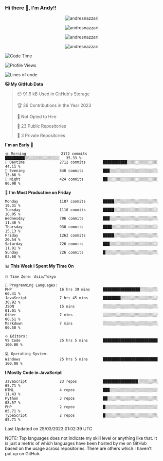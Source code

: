 ### Hi there 👋, I'm Andy!!

<p align="center" >
  <img src="https://github-profile-trophy.vercel.app/?username=AndresNazzari&theme=dracula&column=-1" alt="andresnazzari"/>
</p>

<p align="center">
  <img  src="https://github-readme-stats.vercel.app/api?username=AndresNazzari&count_private=true&show_icons=true&theme=dracula" alt="andresnazzari"/>
</p>
<p align="center">
  <img  src="https://github-readme-stats.vercel.app/api/top-langs/?username=AndresNazzari&layout=compact" alt="andresnazzari"/>
</p>
<p align="center" >
  <img src="https://github-readme-stats.vercel.app/api/wakatime?username=AndresNazzari" alt="andresnazzari"/>
</p>

<!--START_SECTION:waka-->
![Code Time](http://img.shields.io/badge/Code%20Time-392%20hrs%2015%20mins-blue)

![Profile Views](http://img.shields.io/badge/Profile%20Views-1-blue)

![Lines of code](https://img.shields.io/badge/From%20Hello%20World%20I%27ve%20Written-6.0%20million%20lines%20of%20code-blue)

**🐱 My GitHub Data** 

> 📦 91.9 kB Used in GitHub's Storage 
 > 
> 🏆 36 Contributions in the Year 2023
 > 
> 🚫 Not Opted to Hire
 > 
> 📜 23 Public Repositories 
 > 
> 🔑 3 Private Repositories 
 > 
**I'm an Early 🐤** 

```text
🌞 Morning                2172 commits        █████████░░░░░░░░░░░░░░░░   35.33 % 
🌆 Daytime                2712 commits        ███████████░░░░░░░░░░░░░░   44.11 % 
🌃 Evening                840 commits         ███░░░░░░░░░░░░░░░░░░░░░░   13.66 % 
🌙 Night                  424 commits         ██░░░░░░░░░░░░░░░░░░░░░░░   06.90 % 
```
📅 **I'm Most Productive on Friday** 

```text
Monday                   1187 commits        █████░░░░░░░░░░░░░░░░░░░░   19.31 % 
Tuesday                  1110 commits        █████░░░░░░░░░░░░░░░░░░░░   18.05 % 
Wednesday                706 commits         ███░░░░░░░░░░░░░░░░░░░░░░   11.48 % 
Thursday                 930 commits         ████░░░░░░░░░░░░░░░░░░░░░   15.13 % 
Friday                   1263 commits        █████░░░░░░░░░░░░░░░░░░░░   20.54 % 
Saturday                 726 commits         ███░░░░░░░░░░░░░░░░░░░░░░   11.81 % 
Sunday                   226 commits         █░░░░░░░░░░░░░░░░░░░░░░░░   03.68 % 
```


📊 **This Week I Spent My Time On** 

```text
🕑︎ Time Zone: Asia/Tokyo

💬 Programming Languages: 
PHP                      16 hrs 39 mins      █████████████████░░░░░░░░   66.41 % 
JavaScript               7 hrs 45 mins       ████████░░░░░░░░░░░░░░░░░   30.92 % 
JSON                     15 mins             ░░░░░░░░░░░░░░░░░░░░░░░░░   01.01 % 
Other                    7 mins              ░░░░░░░░░░░░░░░░░░░░░░░░░   00.51 % 
Markdown                 7 mins              ░░░░░░░░░░░░░░░░░░░░░░░░░   00.50 % 

🔥 Editors: 
VS Code                  25 hrs 5 mins       █████████████████████████   100.00 % 

💻 Operating System: 
Windows                  25 hrs 5 mins       █████████████████████████   100.00 % 
```

**I Mostly Code in JavaScript** 

```text
JavaScript               23 repos            ████████████████░░░░░░░░░   65.71 % 
HTML                     4 repos             ███░░░░░░░░░░░░░░░░░░░░░░   11.43 % 
Python                   3 repos             ██░░░░░░░░░░░░░░░░░░░░░░░   08.57 % 
PHP                      2 repos             █░░░░░░░░░░░░░░░░░░░░░░░░   05.71 % 
TypeScript               2 repos             █░░░░░░░░░░░░░░░░░░░░░░░░   05.71 % 
```




 Last Updated on 25/03/2023 01:02:39 UTC
<!--END_SECTION:waka-->

NOTE: Top languages does not indicate my skill level or anything like that. It is just a metric of which languages have been hosted by me on GitHub based on the usage across repositories. There are others which I haven't put up on GitHub.

<!-- Here are some ideas to get you started:

-   🔭 I’m currently working on ...
-   🌱 I’m currently learning ...
-   👯 I’m looking to collaborate on ...
-   🤔 I’m looking for help with ...
-   💬 Ask me about ...
-   📫 How to reach me: ...
-   😄 Pronouns: ...
-   ⚡ Fun fact: ... -->
